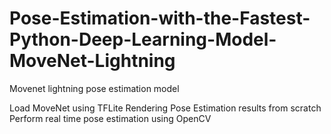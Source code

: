 # Pose-Estimation-with-the-Fastest-Python-Deep-Learning-Model-MoveNet-Lightning
Movenet lightning pose estimation model

Load MoveNet using TFLite
Rendering Pose Estimation results from scratch
Perform real time pose estimation using OpenCV
